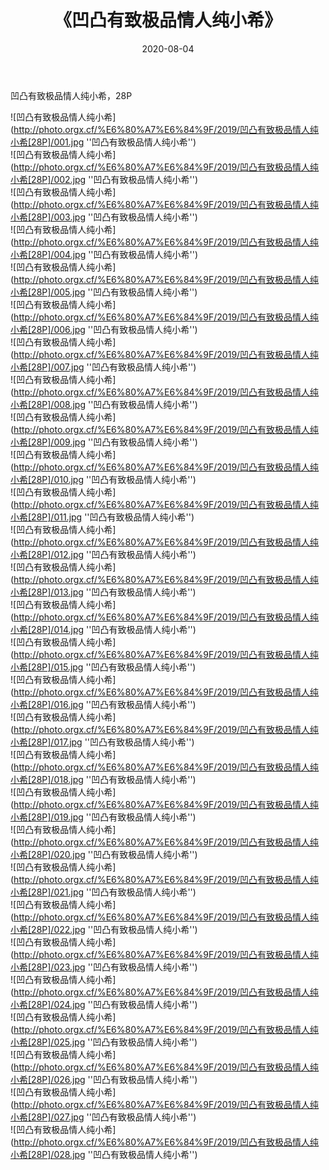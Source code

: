 ﻿---
layout: post
title:  《凹凸有致极品情人纯小希》
date:   2020-08-04
img: http://photo.orgx.cf/%E6%80%A7%E6%84%9F/2019/凹凸有致极品情人纯小希[28P]/000.jpg
categories: [美女, 性感, 泳衣]
---

凹凸有致极品情人纯小希，28P

![凹凸有致极品情人纯小希](http://photo.orgx.cf/%E6%80%A7%E6%84%9F/2019/凹凸有致极品情人纯小希[28P]/001.jpg ''凹凸有致极品情人纯小希'') <br>
![凹凸有致极品情人纯小希](http://photo.orgx.cf/%E6%80%A7%E6%84%9F/2019/凹凸有致极品情人纯小希[28P]/002.jpg ''凹凸有致极品情人纯小希'') <br>
![凹凸有致极品情人纯小希](http://photo.orgx.cf/%E6%80%A7%E6%84%9F/2019/凹凸有致极品情人纯小希[28P]/003.jpg ''凹凸有致极品情人纯小希'') <br>
![凹凸有致极品情人纯小希](http://photo.orgx.cf/%E6%80%A7%E6%84%9F/2019/凹凸有致极品情人纯小希[28P]/004.jpg ''凹凸有致极品情人纯小希'') <br>
![凹凸有致极品情人纯小希](http://photo.orgx.cf/%E6%80%A7%E6%84%9F/2019/凹凸有致极品情人纯小希[28P]/005.jpg ''凹凸有致极品情人纯小希'') <br>
![凹凸有致极品情人纯小希](http://photo.orgx.cf/%E6%80%A7%E6%84%9F/2019/凹凸有致极品情人纯小希[28P]/006.jpg ''凹凸有致极品情人纯小希'') <br>
![凹凸有致极品情人纯小希](http://photo.orgx.cf/%E6%80%A7%E6%84%9F/2019/凹凸有致极品情人纯小希[28P]/007.jpg ''凹凸有致极品情人纯小希'') <br>
![凹凸有致极品情人纯小希](http://photo.orgx.cf/%E6%80%A7%E6%84%9F/2019/凹凸有致极品情人纯小希[28P]/008.jpg ''凹凸有致极品情人纯小希'') <br>
![凹凸有致极品情人纯小希](http://photo.orgx.cf/%E6%80%A7%E6%84%9F/2019/凹凸有致极品情人纯小希[28P]/009.jpg ''凹凸有致极品情人纯小希'') <br>
![凹凸有致极品情人纯小希](http://photo.orgx.cf/%E6%80%A7%E6%84%9F/2019/凹凸有致极品情人纯小希[28P]/010.jpg ''凹凸有致极品情人纯小希'') <br>
![凹凸有致极品情人纯小希](http://photo.orgx.cf/%E6%80%A7%E6%84%9F/2019/凹凸有致极品情人纯小希[28P]/011.jpg ''凹凸有致极品情人纯小希'') <br>
![凹凸有致极品情人纯小希](http://photo.orgx.cf/%E6%80%A7%E6%84%9F/2019/凹凸有致极品情人纯小希[28P]/012.jpg ''凹凸有致极品情人纯小希'') <br>
![凹凸有致极品情人纯小希](http://photo.orgx.cf/%E6%80%A7%E6%84%9F/2019/凹凸有致极品情人纯小希[28P]/013.jpg ''凹凸有致极品情人纯小希'') <br>
![凹凸有致极品情人纯小希](http://photo.orgx.cf/%E6%80%A7%E6%84%9F/2019/凹凸有致极品情人纯小希[28P]/014.jpg ''凹凸有致极品情人纯小希'') <br>
![凹凸有致极品情人纯小希](http://photo.orgx.cf/%E6%80%A7%E6%84%9F/2019/凹凸有致极品情人纯小希[28P]/015.jpg ''凹凸有致极品情人纯小希'') <br>
![凹凸有致极品情人纯小希](http://photo.orgx.cf/%E6%80%A7%E6%84%9F/2019/凹凸有致极品情人纯小希[28P]/016.jpg ''凹凸有致极品情人纯小希'') <br>
![凹凸有致极品情人纯小希](http://photo.orgx.cf/%E6%80%A7%E6%84%9F/2019/凹凸有致极品情人纯小希[28P]/017.jpg ''凹凸有致极品情人纯小希'') <br>
![凹凸有致极品情人纯小希](http://photo.orgx.cf/%E6%80%A7%E6%84%9F/2019/凹凸有致极品情人纯小希[28P]/018.jpg ''凹凸有致极品情人纯小希'') <br>
![凹凸有致极品情人纯小希](http://photo.orgx.cf/%E6%80%A7%E6%84%9F/2019/凹凸有致极品情人纯小希[28P]/019.jpg ''凹凸有致极品情人纯小希'') <br>
![凹凸有致极品情人纯小希](http://photo.orgx.cf/%E6%80%A7%E6%84%9F/2019/凹凸有致极品情人纯小希[28P]/020.jpg ''凹凸有致极品情人纯小希'') <br>
![凹凸有致极品情人纯小希](http://photo.orgx.cf/%E6%80%A7%E6%84%9F/2019/凹凸有致极品情人纯小希[28P]/021.jpg ''凹凸有致极品情人纯小希'') <br>
![凹凸有致极品情人纯小希](http://photo.orgx.cf/%E6%80%A7%E6%84%9F/2019/凹凸有致极品情人纯小希[28P]/022.jpg ''凹凸有致极品情人纯小希'') <br>
![凹凸有致极品情人纯小希](http://photo.orgx.cf/%E6%80%A7%E6%84%9F/2019/凹凸有致极品情人纯小希[28P]/023.jpg ''凹凸有致极品情人纯小希'') <br>
![凹凸有致极品情人纯小希](http://photo.orgx.cf/%E6%80%A7%E6%84%9F/2019/凹凸有致极品情人纯小希[28P]/024.jpg ''凹凸有致极品情人纯小希'') <br>
![凹凸有致极品情人纯小希](http://photo.orgx.cf/%E6%80%A7%E6%84%9F/2019/凹凸有致极品情人纯小希[28P]/025.jpg ''凹凸有致极品情人纯小希'') <br>
![凹凸有致极品情人纯小希](http://photo.orgx.cf/%E6%80%A7%E6%84%9F/2019/凹凸有致极品情人纯小希[28P]/026.jpg ''凹凸有致极品情人纯小希'') <br>
![凹凸有致极品情人纯小希](http://photo.orgx.cf/%E6%80%A7%E6%84%9F/2019/凹凸有致极品情人纯小希[28P]/027.jpg ''凹凸有致极品情人纯小希'') <br>
![凹凸有致极品情人纯小希](http://photo.orgx.cf/%E6%80%A7%E6%84%9F/2019/凹凸有致极品情人纯小希[28P]/028.jpg ''凹凸有致极品情人纯小希'') <br>
